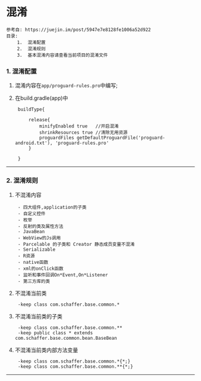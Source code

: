 # 混淆 #

	参考自: https://juejin.im/post/5947e7e8128fe1006a52d922
	目录:
		1.  混淆配置
		2.  混淆规则
		3.  基本混淆内容请查看当前项目的混淆文件


### 1. 混淆配置 ##

1. 混淆内容在`app/proguard-rules.pro`中编写;
2. 在build.gradle(app)中

		buildType{

			release{
				minifyEnabled true   //开启混淆
	            shrinkResources true //清除无用资源
	            proguardFiles getDefaultProguardFile('proguard-android.txt'), 'proguard-rules.pro'
			}

		}



---
### 2. 混淆规则 ##

1. 不混淆内容
	
		- 四大组件,application的子类
		- 自定义控件
		- 枚举
		- 反射的类及属性方法
		- JavaBean
		- WebView的Js调用
		- Parcelable 的子类和 Creator 静态成员变量不混淆
		- Serializable
		- R资源
		- native函数
		- xml的onClick函数
		- 监听和事件回调On*Event,On*Listener
		- 第三方库的类


2. 不混淆当前类

		-keep class com.schaffer.base.common.*

3. 不混淆当前类的子类

		-keep class com.schaffer.base.common.**
		-keep public class * extends com.schaffer.base.common.bean.BaseBean
		

4. 不混淆当前类内部方法变量

		-keep class com.schaffer.base.common.*{*;}
		-keep class com.schaffer.base.common.**{*;}


---
